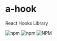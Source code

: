 # a-hook
React Hooks Library

![npm](https://img.shields.io/npm/v/a-hook)
![npm](https://img.shields.io/npm/dm/a-hook)
![NPM](https://img.shields.io/npm/l/a-hook)